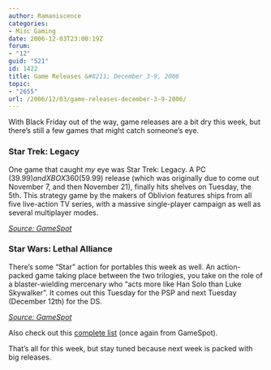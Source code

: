 ```yaml
---
author: Ramaniscence
categories:
- Misc Gaming
date: 2006-12-03T23:00:19Z
forum:
- "12"
guid: "521"
id: 1422
title: Game Releases &#8211; December 3-9, 2006
topic:
- "2655"
url: /2006/12/03/game-releases-december-3-9-2006/
---
```


With Black Friday out of the way, game releases are a bit dry this week, but there&#8217;s still a few games that might catch someone&#8217;s eye.

### Star Trek: Legacy

One game that caught _my_ eye was Star Trek: Legacy. A PC ($39.99) and XBOX 360 ($59.99) release (which was originally due to come out November 7, and then November 21), finally hits shelves on Tuesday, the 5th. This strategy game by the makers of Oblivion features ships from all five live-action TV series, with a massive single-player campaign as well as several multiplayer modes.

[_Source: GameSpot_](http://www.gamespot.com/pc/sim/startreklegacy/index.html)

### Star Wars: Lethal Alliance

There&#8217;s some &#8220;Star&#8221; action for portables this week as well. An action-packed game taking place between the two trilogies, you take on the role of a blaster-wielding mercenary who &#8220;acts more like Han Solo than Luke Skywalker&#8221;. It comes out this Tuesday for the PSP and next Tuesday (December 12th) for the DS.

[_Source: GameSpot_](http://www.gamespot.com/psp/action/starwarslethalalliance/index.html)

Also check out this [complete list](http://www.gamespot.com/newthisweek.html?date=2006-12-03&type=new_this_week&mode=all&sort=rdate&dlx_type=all&sortdir=asc) (once again from GameSpot).

That&#8217;s all for this week, but stay tuned because next week is packed with big releases.